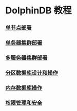 # DolphinDB 教程

### [单节点部署](https://github.com/dolphindb/Tutorials_CN/blob/master/standalone_server.md)
### [单务器集群部署](https://github.com/dolphindb/Tutorials_CN/blob/master/single_machine_cluster_deploy.md)
### [多服务器集群部署](https://github.com/dolphindb/Tutorials_CN/blob/master/multi_machine_cluster_deploy.md)
### [分区数据库设计和操作](https://github.com/dolphindb/Tutorials_CN/blob/master/database.md)
### [内存数据库操作](https://github.com/dolphindb/Tutorials_CN/blob/master/partitioned_in_memory_table.md)
### [权限管理和安全](https://github.com/dolphindb/Tutorials_CN/blob/master/ACL_and_Security.md)
